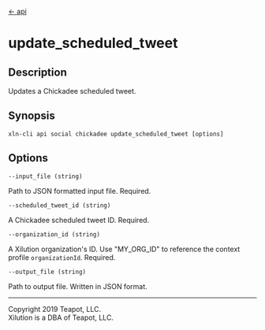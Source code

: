 [<- api](../../../api/index.md)

# update_scheduled_tweet

## Description

Updates a Chickadee scheduled tweet.

## Synopsis

```
xln-cli api social chickadee update_scheduled_tweet [options]
```

## Options

`--input_file (string)`

Path to JSON formatted input file. Required.

`--scheduled_tweet_id (string)`

A Chickadee scheduled tweet ID. Required.

`--organization_id (string)`

A Xilution organization's ID. Use "MY_ORG_ID" to reference the context profile `organizationId`. Required.

`--output_file (string)`

Path to output file. Written in JSON format.

---
Copyright 2019 Teapot, LLC.  
Xilution is a DBA of Teapot, LLC.

